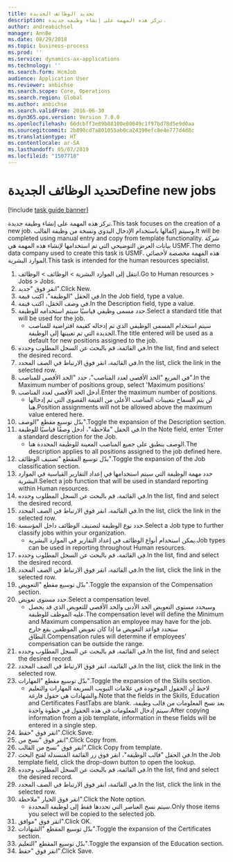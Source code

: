 ```yaml
---
title: تحديد الوظائف الجديدة
description: تركز هذه المهمة على إنشاء وظيفة جديدة.
author: andreabichsel
manager: AnnBe
ms.date: 08/29/2018
ms.topic: business-process
ms.prod: ''
ms.service: dynamics-ax-applications
ms.technology: ''
ms.search.form: HcmJob
audience: Application User
ms.reviewer: anbichse
ms.search.scope: Core, Operations
ms.search.region: Global
ms.author: anbichse
ms.search.validFrom: 2016-06-30
ms.dyn365.ops.version: Version 7.0.0
ms.openlocfilehash: 66dcbff3e89b88100e80049c1f97bd78d5e9d0aa
ms.sourcegitcommit: 2b890cd7a801055ab0ca24398efc8e4e777d4d8c
ms.translationtype: HT
ms.contentlocale: ar-SA
ms.lasthandoff: 05/07/2019
ms.locfileid: "1507710"
---
```

# <a name="define-new-jobs"></a><span data-ttu-id="4292e-103">تحديد الوظائف الجديدة</span><span class="sxs-lookup"><span data-stu-id="4292e-103">Define new jobs</span></span>

[!include [task guide banner](../../includes/task-guide-banner.md)]

<span data-ttu-id="4292e-104">تركز هذه المهمة على إنشاء وظيفة جديدة.</span><span class="sxs-lookup"><span data-stu-id="4292e-104">This task focuses on the creation of a new job.</span></span> <span data-ttu-id="4292e-105">وسيتم إكمالها باستخدام الإدخال اليدوي ونسخة من وظيفة القالب.</span><span class="sxs-lookup"><span data-stu-id="4292e-105">It will be completed using manual entry and copy from template functionality.</span></span> <span data-ttu-id="4292e-106">شركة بيانات العرض التوضيحي التي تم استخدامها لإنشاء هذه المهمة هي USMF.‬</span><span class="sxs-lookup"><span data-stu-id="4292e-106">The demo data company used to create this task is USMF.</span></span> <span data-ttu-id="4292e-107">هذه المهمة مخصصة لأخصائي الموارد البشرية.</span><span class="sxs-lookup"><span data-stu-id="4292e-107">This task is intended for the human resources specialist.</span></span>

1. <span data-ttu-id="4292e-108">انتقل إلى الموارد البشرية > الوظائف‬ > الوظائف‬.</span><span class="sxs-lookup"><span data-stu-id="4292e-108">Go to Human resources > Jobs > Jobs.</span></span>
2. <span data-ttu-id="4292e-109">انقر فوق "جديد".</span><span class="sxs-lookup"><span data-stu-id="4292e-109">Click New.</span></span>
3. <span data-ttu-id="4292e-110">في الحقل "الوظيفة"، اكتب قيمة.</span><span class="sxs-lookup"><span data-stu-id="4292e-110">In the Job field, type a value.</span></span>
4. <span data-ttu-id="4292e-111">في وصف الحقل، اكتب قيمة.</span><span class="sxs-lookup"><span data-stu-id="4292e-111">In the Description field, type a value.</span></span>
5. <span data-ttu-id="4292e-112">حدد مسمى وظيفي قياسيًا سيتم استخدامه للوظيفة.</span><span class="sxs-lookup"><span data-stu-id="4292e-112">Select a standard title that will be used for the job.</span></span> 
    * <span data-ttu-id="4292e-113">سيتم استخدام المسمى الوظيفي‬ الذي تم إدخاله كقيمة افتراضية للمناصب الجديدة التي تم تعيينها إلى الوظيفة.</span><span class="sxs-lookup"><span data-stu-id="4292e-113">The title entered will be used as a default for new positions assigned to the job.</span></span>  
6. <span data-ttu-id="4292e-114">في القائمة، قم بالبحث عن السجل المطلوب وحدده.</span><span class="sxs-lookup"><span data-stu-id="4292e-114">In the list, find and select the desired record.</span></span>
7. <span data-ttu-id="4292e-115">في القائمة، انقر فوق الارتباط في الصف المحدد.</span><span class="sxs-lookup"><span data-stu-id="4292e-115">In the list, click the link in the selected row.</span></span>
8. <span data-ttu-id="4292e-116">في المربع "الحد الأقصى لعدد المناصب‬"، حدد "الحد الأقصى للمناصب‬".‬</span><span class="sxs-lookup"><span data-stu-id="4292e-116">In the Maximum number of positions group, select 'Maximum positions'</span></span>
9. <span data-ttu-id="4292e-117">أدخل الحد الأقصى لعدد المناصب.</span><span class="sxs-lookup"><span data-stu-id="4292e-117">Enter the maximum number of positions.</span></span> 
    * <span data-ttu-id="4292e-118">لن يتم السماح بتعيينات المناصب الأعلى من القيمة القصوى التي تم إدخالها هنا.</span><span class="sxs-lookup"><span data-stu-id="4292e-118">Position assignments will not be allowed above the maximum value entered here.</span></span>  
10. <span data-ttu-id="4292e-119">بدّل توسيع مقطع "الوصف".</span><span class="sxs-lookup"><span data-stu-id="4292e-119">Toggle the expansion of the Description section.</span></span>
11. <span data-ttu-id="4292e-120">في الحقل "ملاحظة"، أدخل وصفًا قياسيًا للوظيفة.</span><span class="sxs-lookup"><span data-stu-id="4292e-120">In the Note field, enter 'Enter a standard description for the Job.</span></span>
    * <span data-ttu-id="4292e-121">الوصف ينطبق على جميع المناصب المعينة للوظيفة المحددة هنا.</span><span class="sxs-lookup"><span data-stu-id="4292e-121">The description applies to all positions assigned to the job defined here.</span></span>  
12. <span data-ttu-id="4292e-122">بدّل توسيع المقطع "تصنيف الوظائف‬".</span><span class="sxs-lookup"><span data-stu-id="4292e-122">Toggle the expansion of the Job classification section.</span></span>
13. <span data-ttu-id="4292e-123">حدد مهمة الوظيفة التي سيتم استخدامها في إعداد التقارير القياسية في الموارد البشرية.</span><span class="sxs-lookup"><span data-stu-id="4292e-123">Select a job function that will be used in standard reporting within Human resources.</span></span>
14. <span data-ttu-id="4292e-124">في القائمة، قم بالبحث عن السجل المطلوب وحدده.</span><span class="sxs-lookup"><span data-stu-id="4292e-124">In the list, find and select the desired record.</span></span>
15. <span data-ttu-id="4292e-125">في القائمة، انقر فوق الارتباط في الصف المحدد.</span><span class="sxs-lookup"><span data-stu-id="4292e-125">In the list, click the link in the selected row.</span></span>
16. <span data-ttu-id="4292e-126">حدد نوع الوظيفة لتصنيف الوظائف داخل المؤسسة.</span><span class="sxs-lookup"><span data-stu-id="4292e-126">Select a Job type to further classify jobs within your organization.</span></span> 
    * <span data-ttu-id="4292e-127">يمكن استخدام أنواع الوظائف في إعداد التقارير في الموارد البشرية.</span><span class="sxs-lookup"><span data-stu-id="4292e-127">Job types can be used in reporting throughout Human resources.</span></span>  
17. <span data-ttu-id="4292e-128">في القائمة، قم بالبحث عن السجل المطلوب وحدده.</span><span class="sxs-lookup"><span data-stu-id="4292e-128">In the list, find and select the desired record.</span></span>
18. <span data-ttu-id="4292e-129">في القائمة، انقر فوق الارتباط في الصف المحدد.</span><span class="sxs-lookup"><span data-stu-id="4292e-129">In the list, click the link in the selected row.</span></span>
19. <span data-ttu-id="4292e-130">بدّل توسيع مقطع "التعويض‬".</span><span class="sxs-lookup"><span data-stu-id="4292e-130">Toggle the expansion of the Compensation section.</span></span>
20. <span data-ttu-id="4292e-131">حدد مستوى تعويض.</span><span class="sxs-lookup"><span data-stu-id="4292e-131">Select a compensation level.</span></span>
    * <span data-ttu-id="4292e-132">وسيحدد مستوى التعويض الحد الأدنى والحد الأقصى للتعويض الذي قد يحصل عليه الموظف للوظيفة.</span><span class="sxs-lookup"><span data-stu-id="4292e-132">The compensation level will define the Minimum and Maximum compensation an employee may have for the job.</span></span> <span data-ttu-id="4292e-133">ستحدد قواعد التعويض ما إذا كان تعويض الموظفين يقع خارج النطاق.</span><span class="sxs-lookup"><span data-stu-id="4292e-133">Compensation rules will determine if employees' compensation can be outside the range.</span></span>  
21. <span data-ttu-id="4292e-134">في القائمة، قم بالبحث عن السجل المطلوب وحدده.</span><span class="sxs-lookup"><span data-stu-id="4292e-134">In the list, find and select the desired record.</span></span>
22. <span data-ttu-id="4292e-135">في القائمة، انقر فوق الارتباط في الصف المحدد.</span><span class="sxs-lookup"><span data-stu-id="4292e-135">In the list, click the link in the selected row.</span></span>
23. <span data-ttu-id="4292e-136">بدّل توسيع مقطع "المهارات".</span><span class="sxs-lookup"><span data-stu-id="4292e-136">Toggle the expansion of the Skills section.</span></span>
    * <span data-ttu-id="4292e-137">لاحظ أن الحقول الموجودة في علامات التبويب السريعة المهارات والتعليم والشهادات هي حقول فارغة.</span><span class="sxs-lookup"><span data-stu-id="4292e-137">Note that the fields in the Skills, Education and Certificates FastTabs are blank.</span></span> <span data-ttu-id="4292e-138">بعد نسخ المعلومات من قالب وظيفة، سيتم إدخال المعلومات في هذه الحقول في خطوة واحدة.</span><span class="sxs-lookup"><span data-stu-id="4292e-138">After copying information from a job template, information in these fields will be entered in a single step.</span></span>   
24. <span data-ttu-id="4292e-139">انقر فوق "حفظ".</span><span class="sxs-lookup"><span data-stu-id="4292e-139">Click Save.</span></span>
25. <span data-ttu-id="4292e-140">انقر فوق "نسخ من".</span><span class="sxs-lookup"><span data-stu-id="4292e-140">Click Copy from.</span></span>
26. <span data-ttu-id="4292e-141">انقر فوق "نسخ من القالب".</span><span class="sxs-lookup"><span data-stu-id="4292e-141">Click Copy from template.</span></span>
27. <span data-ttu-id="4292e-142">في الحقل "قالب الوظيفة"، انقر فوق زر القائمة المنسدلة لفتح البحث.</span><span class="sxs-lookup"><span data-stu-id="4292e-142">In the Job template field, click the drop-down button to open the lookup.</span></span>
28. <span data-ttu-id="4292e-143">في القائمة، قم بالبحث عن السجل المطلوب وحدده.</span><span class="sxs-lookup"><span data-stu-id="4292e-143">In the list, find and select the desired record.</span></span>
29. <span data-ttu-id="4292e-144">في القائمة، انقر فوق الارتباط في الصف المحدد.</span><span class="sxs-lookup"><span data-stu-id="4292e-144">In the list, click the link in the selected row.</span></span>
30. <span data-ttu-id="4292e-145">انقر فوق الخيار "ملاحظة‬".</span><span class="sxs-lookup"><span data-stu-id="4292e-145">Click the Note option.</span></span>
    * <span data-ttu-id="4292e-146">سيتم نسخ العناصر التي تحددها فقط إلى لوظيفة المحددة.</span><span class="sxs-lookup"><span data-stu-id="4292e-146">Only those items you select will be copied to the selected job.</span></span>    
31. <span data-ttu-id="4292e-147">انقر فوق "موافق".</span><span class="sxs-lookup"><span data-stu-id="4292e-147">Click OK.</span></span>
32. <span data-ttu-id="4292e-148">بدّل توسيع المقطع "الشهادات‬‬".</span><span class="sxs-lookup"><span data-stu-id="4292e-148">Toggle the expansion of the Certificates section.</span></span>
33. <span data-ttu-id="4292e-149">بدّل توسيع المقطع "التعليم‬‬".</span><span class="sxs-lookup"><span data-stu-id="4292e-149">Toggle the expansion of the Education section.</span></span>
34. <span data-ttu-id="4292e-150">انقر فوق "حفظ".</span><span class="sxs-lookup"><span data-stu-id="4292e-150">Click Save.</span></span>

